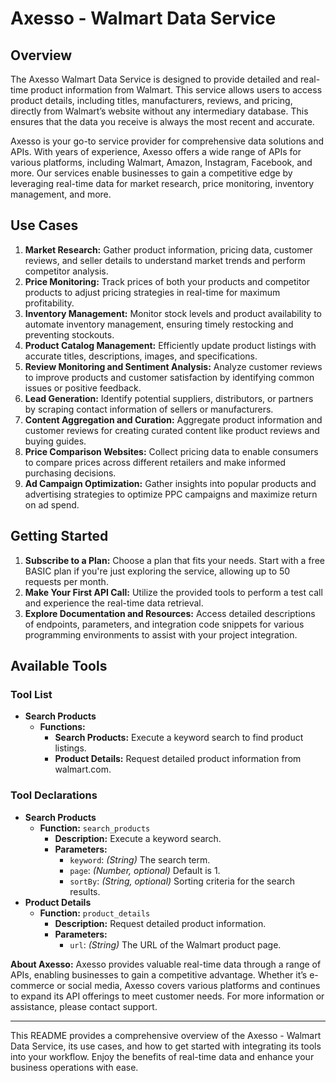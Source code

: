 # Axesso - Walmart Data Service

## Overview

The Axesso Walmart Data Service is designed to provide detailed and real-time product information from Walmart. This service allows users to access product details, including titles, manufacturers, reviews, and pricing, directly from Walmart’s website without any intermediary database. This ensures that the data you receive is always the most recent and accurate.

Axesso is your go-to service provider for comprehensive data solutions and APIs. With years of experience, Axesso offers a wide range of APIs for various platforms, including Walmart, Amazon, Instagram, Facebook, and more. Our services enable businesses to gain a competitive edge by leveraging real-time data for market research, price monitoring, inventory management, and more.

## Use Cases

1. **Market Research:** Gather product information, pricing data, customer reviews, and seller details to understand market trends and perform competitor analysis.
2. **Price Monitoring:** Track prices of both your products and competitor products to adjust pricing strategies in real-time for maximum profitability.
3. **Inventory Management:** Monitor stock levels and product availability to automate inventory management, ensuring timely restocking and preventing stockouts.
4. **Product Catalog Management:** Efficiently update product listings with accurate titles, descriptions, images, and specifications.
5. **Review Monitoring and Sentiment Analysis:** Analyze customer reviews to improve products and customer satisfaction by identifying common issues or positive feedback.
6. **Lead Generation:** Identify potential suppliers, distributors, or partners by scraping contact information of sellers or manufacturers.
7. **Content Aggregation and Curation:** Aggregate product information and customer reviews for creating curated content like product reviews and buying guides.
8. **Price Comparison Websites:** Collect pricing data to enable consumers to compare prices across different retailers and make informed purchasing decisions.
9. **Ad Campaign Optimization:** Gather insights into popular products and advertising strategies to optimize PPC campaigns and maximize return on ad spend.

## Getting Started

1. **Subscribe to a Plan:** Choose a plan that fits your needs. Start with a free BASIC plan if you're just exploring the service, allowing up to 50 requests per month.
2. **Make Your First API Call:** Utilize the provided tools to perform a test call and experience the real-time data retrieval.
3. **Explore Documentation and Resources:** Access detailed descriptions of endpoints, parameters, and integration code snippets for various programming environments to assist with your project integration.

## Available Tools

### Tool List
- **Search Products**
  - **Functions:**
    - **Search Products:** Execute a keyword search to find product listings.
    - **Product Details:** Request detailed product information from walmart.com.

### Tool Declarations
- **Search Products**
  - **Function:** `search_products`
    - **Description:** Execute a keyword search.
    - **Parameters:**
      - `keyword`: *(String)* The search term.
      - `page`: *(Number, optional)* Default is 1.
      - `sortBy`: *(String, optional)* Sorting criteria for the search results.
- **Product Details**
  - **Function:** `product_details`
    - **Description:** Request detailed product information.
    - **Parameters:**
      - `url`: *(String)* The URL of the Walmart product page.

**About Axesso:**
Axesso provides valuable real-time data through a range of APIs, enabling businesses to gain a competitive advantage. Whether it’s e-commerce or social media, Axesso covers various platforms and continues to expand its API offerings to meet customer needs. For more information or assistance, please contact support.

---

This README provides a comprehensive overview of the Axesso - Walmart Data Service, its use cases, and how to get started with integrating its tools into your workflow. Enjoy the benefits of real-time data and enhance your business operations with ease.